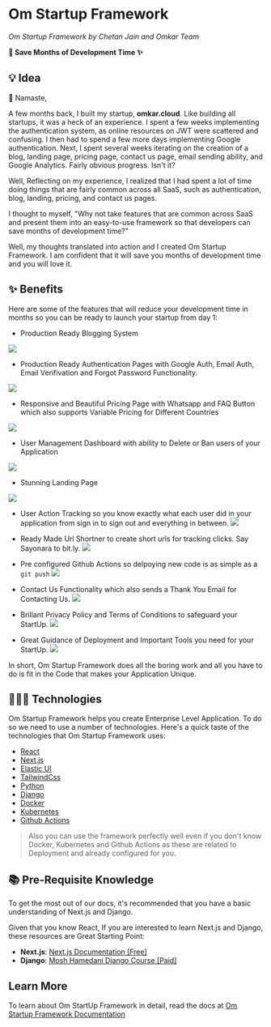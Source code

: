 # Om Startup Framework
_Om Startup Framework by Chetan Jain and Omkar Team_

**🚀 Save Months of Development Time ✨**
 
## 💡 Idea

🙏 Namaste, 

A few months back, I built my startup, **omkar.cloud**. Like building all startups, it was a heck of an experience. I spent a few weeks implementing the authentication system, as online resources on JWT were scattered and confusing. I then had to spend a few more days implementing Google authentication. Next, I spent several weeks iterating on the creation of a blog, landing page, pricing page, contact us page, email sending ability, and Google Analytics. Fairly obvious progress. Isn't it?

Well, Reflecting on my experience, I realized that I had spent a lot of time doing things that are fairly common across all SaaS, such as authentication, blog, landing, pricing, and contact us pages. 

I thought to myself, "Why not take features that are common across SaaS and present them into an easy-to-use framework so that developers can save months of development time?"

Well, my thoughts translated into action and I created Om Startup Framework. I am confident that it will save you months of development time and you will love it.

## ✨ Benefits

Here are some of the features that will reduce your development time in months so you can be ready to launch your startup from day 1:

- Production Ready Blogging System 

![](https://www.omkar.cloud/om-startup-framework/assets/images/feautres_blog-546ae22dbe9df46c21b041741712283f.png)
- Production Ready Authentication Pages with Google Auth, Email Auth, Email Verifivation and Forgot Password Functionality. 

![](https://www.omkar.cloud/om-startup-framework/assets/images/feautres_sign_up-44572d93df9c51e95048ae5e7eb49757.png)
- Responsive and Beautiful Pricing Page with Whatsapp and FAQ Button which also supports Variable Pricing for Different Countries

![](https://www.omkar.cloud/om-startup-framework/assets/images/feautres_pricing-37dfef38b51e6a3a89fb7bd982215e67.png)
- User Management Dashboard with ability to Delete or Ban users of your Application

![](https://www.omkar.cloud/om-startup-framework/assets/images/feautres_omkar_users-e3f2f027af8b8ee1eeda0912d9129959.png)
- Stunning Landing Page

![](https://www.omkar.cloud/om-startup-framework/assets/images/feautres_landing-ea27a63ca3a1db380402b881b2fd7429.png)

- User Action Tracking so you know exactly what each user did in your application from sign in to sign out and everything in between.
![](https://www.omkar.cloud/om-startup-framework/assets/images/feautres_action-97c06d96609ddc162e8566421a03458a.png)

- Ready Made Url Shortner to create short urls for tracking clicks. Say Sayonara to bit.ly.
![](https://www.omkar.cloud/om-startup-framework/assets/images/feautres_omkar_shortner-b6eabdcb3cbe31eb55045fb282fde853.png)

<!-- - Action Tracking to track specific Actions across all users -->

<!-- - Ready Made Affiliate Marketing System  -->

- Pre configured Github Actions so delpoying new code is as simple as a `git push`
![](https://www.omkar.cloud/om-startup-framework/assets/images/feautres_github_actions-ca4fc50ed4ed1f2555bea224eaf12f1f.png)

- Contact Us Functionality which also sends a Thank You Email for Contacting Us.
![](https://www.omkar.cloud/om-startup-framework/assets/images/feautres_contact_us_modal-27529ed88e463a69d4d8f756f9853534.png)

- Brillant Privacy Policy and Terms of Conditions to safeguard your StartUp.
![](https://www.omkar.cloud/om-startup-framework/assets/images/feautres_privacy-fe56817f92ad91722e5e960be749d483.png)

- Great Guidance of Deployment and Important Tools you need for your StartUp. 
![](https://www.omkar.cloud/blog/static/blog/from-localhost-to-cloud-next-js-django-ssl-github-actions-dns-configuration-the-ultimate-website-deployment-tutorial-with-kubernetes/nodes.png)

In short, Om Startup Framework does all the boring work and all you have to do is fit in the Code that makes your Application Unique. 

## 👨🏻‍💻 Technologies

Om Startup Framework helps you create Enterprise Level Application. To do so we need to use a number of technologies. Here's a quick taste of the technologies that Om Startup Framework uses:

- [React](https://reactjs.org/)
- [Next.js](https://nextjs.org/)
- [Elastic UI](https://elastic.github.io/eui/)
- [TailwindCss](https://tailwindcss.com/)
- [Python](https://www.python.org/)
- [Django](https://www.djangoproject.com/)
- [Docker](https://www.docker.com//)
- [Kubernetes](https://kubernetes.io/)
- [Github Actions](https://github.com/features/actions)



> Also you can use the framework perfectly well even if you don't know Docker, Kubernetes and Github Actions as these are related to Deployment and already configured for you.

## 📚 Pre-Requisite Knowledge

To get the most out of our docs, it's recommended that you have a basic understanding of Next.js and Django. 


Given that you know React, If you are interested to learn Next.js and Django, these resources are Great Starting Point:

- **Next.js**:  [Next.js Documentation \[Free\]](https://nextjs.org/learn/foundations/about-nextjs) 
- **Django**:  [Mosh Hamedani Django Course \[Paid\]](https://www.youtube.com/watch?v=rHux0gMZ3Eg&pp=ygUMZGphbmdvIG1vc2gg) 

## Learn More

To learn about Om StartUp Framework in detail, read the docs at [Om Startup Framework Documentation](https://www.omkar.cloud/om-startup-framework/getting-started/)

<!-- 
## How it works
An Om application is split into 5 folders: frontend, backend, blog, k8s .github.

**frontend**
The frontend uses Next.js framework, Elastic UI and Tailwind Css. It has Pages for authentication, pricing, landing, user dashboard, url shortner, affiliate system etc. 

**backend**
The backend uses Django framework and provides backend functionality to support authentication, pricing, landing, user dashboard, url shortner, affiliate system etc. pages. It also use SQLite Database be default.

**blog**
The Blog is a Next.js based Blog created using blogging template of [tailwind-nextjs-starter-blog by Timothy](https://github.com/timlrx/tailwind-nextjs-starter-blog)

**k8s** 
We use Kubernetes to deploy application. By the way you don't need to know Kubernetes or Docker as it is already configured for you.


**.github** 
It containg Github Action YAML file to delpoy application to Kubernetes on push. Again you do not need to know Github Action as it is already configured for you. -->

<!-- 
:::info Documentation

[Read the detailed documentation here](https://www.omkar.cloud/om-startup-framework/).

::: 
-->

<!-- 
## Why is it called Om Startup Framework?
_(A history, by Chetan Jain)_

I am vey inspired by Om Swami. A millionaire tured Monk. I wanted to tell as many people about him as possible. What better way to tell than naming a framework after him. 

So, I decided to create a framework in his name. So a lot of people know about him and benefit from reading books he has written. 

I suggest reading his memoir by downloading pdf at this [link](https://oceanofpdf.com/authors/om-swami/pdf-epub-if-truth-be-told-a-monks-memoir-download/)

I can gurantee that this read will be worth your time in gold.

## Contributors
A gigantic "Dhanyawad!" to everyone below who has contributed to one or more of Om Startup Framework: Framework and Docs. 🚀

- Chetan Jain -->